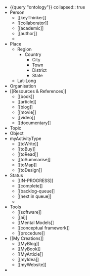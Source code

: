 - {{query "ontology"}}
  collapsed:: true
- Person
	- [[keyThinker]]
	- [[collaborator]]
	- [[academic]]
	- [[author]]
	-
- Place
	- Region
		- Country
			- City
			- Town
			- District
			- State
	- Lat-Long
- Organisation
- [[Resources & References]]
	- [[book]]
	- [[article]]
	- [[blog]]
	- [[movie]]
	- [[video]]
	- [[documentary]]
- Topic
- Object
- myActivityType
	- [[toWrite]]
	- [[toBuy]]
	- [[toRead]]
	- [[toSummarise]]
	- [[toMap]]
	- [[toDesign]]
- Status
	- [[IN-PROGRESS]]
	- [[complete]]
	- [[backlog-queue]]
	- [[next in queue]]
	-
- Tools
	- [[software]]
	- [[ai]]
	- [[Mental Models]]
	- [[conceptual framework]]
	- [[procedure]]
- [[My Creations]]
	- [[MyBlog]]
	- [[MyBook]]
	- [[MyArticle]]
	- [[myIdea]]
	- [[myWebsite]]
-